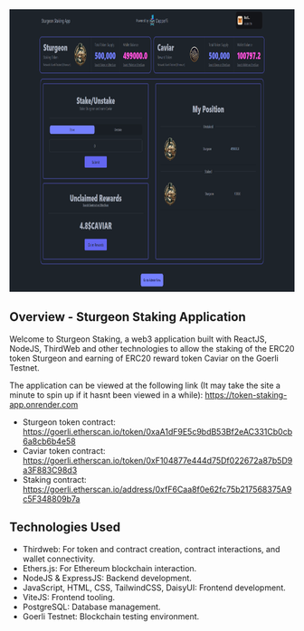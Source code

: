 <img src="https://github.com/S-Hinkle/token_staking_platform/blob/main/public/images/token_staking_app_05.png" width="1200" height="500">

## Overview - Sturgeon Staking Application

Welcome to Sturgeon Staking, a web3 application built with ReactJS, NodeJS, ThirdWeb and other technologies to allow the staking of the ERC20 token Sturgeon and earning of ERC20 reward token Caviar on the Goerli Testnet.

The application can be viewed at the following link (It may take the site a minute to spin up if it hasnt been viewed in a while): https://token-staking-app.onrender.com

- Sturgeon token contract: https://goerli.etherscan.io/token/0xaA1dF9E5c9bdB53Bf2eAC331Cb0cb6a8cb6b4e58
- Caviar token contract: https://goerli.etherscan.io/token/0xF104877e444d75Df022672a87b5D9a3F883C98d3
- Staking contract: https://goerli.etherscan.io/address/0xfF6Caa8f0e62fc75b217568375A9c5F348809b7a

## Technologies Used

- Thirdweb: For token and contract creation, contract interactions, and wallet connectivity.
- Ethers.js: For Ethereum blockchain interaction.
- NodeJS & ExpressJS: Backend development.
- JavaScript, HTML, CSS, TailwindCSS, DaisyUI: Frontend development.
- ViteJS: Frontend tooling.
- PostgreSQL: Database management.
- Goerli Testnet: Blockchain testing environment.